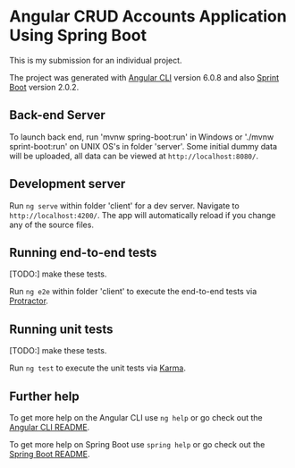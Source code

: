 

# Angular CRUD Accounts Application Using Spring Boot

This is my submission for an individual project.

The project was generated with [Angular CLI](https://github.com/angular/angular-cli) version 6.0.8 and also [Sprint Boot](https://github.com/spring-projects/spring-boot) version 2.0.2.

## Back-end Server

To launch back end, run 'mvnw spring-boot:run' in Windows or './mvnw sprint-boot:run' on UNIX OS's in folder 'server'. Some initial dummy data will be uploaded, all data can be viewed at `http://localhost:8080/`.

## Development server

Run `ng serve` within folder 'client' for a dev server. Navigate to `http://localhost:4200/`. The app will automatically reload if you change any of the source files.

## Running end-to-end tests

[TODO:] make these tests. 

Run `ng e2e` within folder 'client' to execute the end-to-end tests via [Protractor](http://www.protractortest.org/).

## Running unit tests

[TODO:] make these tests. 

Run `ng test` to execute the unit tests via [Karma](https://karma-runner.github.io).

## Further help

To get more help on the Angular CLI use `ng help` or go check out the [Angular CLI README](https://github.com/angular/angular-cli/blob/master/README.md).

To get more help on Spring Boot use `spring help` or go check out the [Spring Boot README](https://github.com/spring-projects/spring-boot/blob/master/README.adoc).
